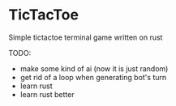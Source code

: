 # TicTacToe
Simple tictactoe terminal game written on rust

TODO:
 - make some kind of ai (now it is just random)
 - get rid of a loop when generating bot's turn
 - learn rust
 - learn rust better
